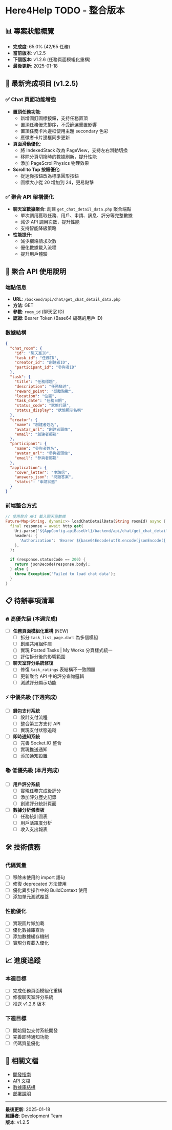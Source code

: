 # Here4Help TODO - 整合版本

## 📊 專案狀態概覽
- **完成度**: 65.0% (42/65 任務)
- **當前版本**: v1.2.5
- **下個版本**: v1.2.6 (任務頁面模組化重構)
- **最後更新**: 2025-01-18

## 🎯 最新完成項目 (v1.2.5)

### ✅ Chat 頁面功能增強
- **置頂任務功能**: 
  - 新增圖釘圖標按鈕，支持任務置頂
  - 置頂任務優先排序，不受篩選重置影響
  - 置頂任務卡片邊框使用主題 secondary 色彩
  - 應徵者卡片邊框同步更新
- **頁面滑動優化**:
  - 將 IndexedStack 改為 PageView，支持左右滑動切換
  - 移除分頁切換時的數據刷新，提升性能
  - 添加 PageScrollPhysics 物理效果
- **Scroll to Top 按鈕優化**:
  - 從迷你按鈕改為標準圓形按鈕
  - 圖標大小從 20 增加到 24，更易點擊

### ✅ 聚合 API 架構優化
- **聊天室數據聚合**: 創建 `get_chat_detail_data.php` 聚合端點
  - 單次調用獲取任務、用戶、申請、訊息、評分等完整數據
  - 減少 API 調用次數，提升性能
  - 支持智能降級策略
- **性能提升**: 
  - 減少網絡請求次數
  - 優化數據載入流程
  - 提升用戶體驗

## 🚀 聚合 API 使用說明

### 端點信息
- **URL**: `/backend/api/chat/get_chat_detail_data.php`
- **方法**: GET
- **參數**: `room_id` (聊天室 ID)
- **認證**: Bearer Token (Base64 編碼的用戶 ID)

### 數據結構
```json
{
  "chat_room": {
    "id": "聊天室ID",
    "task_id": "任務ID",
    "creator_id": "創建者ID",
    "participant_id": "參與者ID"
  },
  "task": {
    "title": "任務標題",
    "description": "任務描述",
    "reward_point": "獎勵點數",
    "location": "位置",
    "task_date": "任務日期",
    "status_code": "狀態代碼",
    "status_display": "狀態顯示名稱"
  },
  "creator": {
    "name": "創建者姓名",
    "avatar_url": "創建者頭像",
    "email": "創建者郵箱"
  },
  "participant": {
    "name": "參與者姓名",
    "avatar_url": "參與者頭像",
    "email": "參與者郵箱"
  },
  "application": {
    "cover_letter": "申請信",
    "answers_json": "問題答案",
    "status": "申請狀態"
  }
}
```

### 前端整合方式
```dart
// 使用聚合 API 載入聊天室數據
Future<Map<String, dynamic>> loadChatDetailData(String roomId) async {
  final response = await http.get(
    Uri.parse('${AppConfig.apiBaseUrl}/backend/api/chat/get_chat_detail_data.php?room_id=$roomId'),
    headers: {
      'Authorization': 'Bearer ${base64Encode(utf8.encode(jsonEncode({'user_id': currentUserId})))}',
    },
  );
  
  if (response.statusCode == 200) {
    return jsonDecode(response.body);
  } else {
    throw Exception('Failed to load chat data');
  }
}
```

## 📋 待辦事項清單

### 🔥 高優先級 (本週完成)
- [ ] **任務頁面模組化重構** (NEW)
  - [ ] 拆分 `task_list_page.dart` 為多個模組
  - [ ] 創建共用組件庫
  - [ ] 實現 Posted Tasks | My Works 分頁樣式統一
  - [ ] 評估拆分後的影響範圍
- [ ] **聊天室評分系統修復**
  - [ ] 修復 `task_ratings` 表結構不一致問題
  - [ ] 更新聚合 API 中的評分查詢邏輯
  - [ ] 測試評分顯示功能

### ⚡ 中優先級 (下週完成)
- [ ] **錢包支付系統**
  - [ ] 設計支付流程
  - [ ] 整合第三方支付 API
  - [ ] 實現支付狀態追蹤
- [ ] **即時通知系統**
  - [ ] 完善 Socket.IO 整合
  - [ ] 實現推送通知
  - [ ] 添加通知設置

### 📚 低優先級 (本月完成)
- [ ] **用戶評分系統**
  - [ ] 實現任務完成後評分
  - [ ] 添加評分歷史記錄
  - [ ] 創建評分統計頁面
- [ ] **數據分析儀表板**
  - [ ] 任務統計圖表
  - [ ] 用戶活躍度分析
  - [ ] 收入支出報表

## 🛠️ 技術債務

### 代碼質量
- [ ] 移除未使用的 import 語句
- [ ] 修復 deprecated 方法使用
- [ ] 優化異步操作中的 BuildContext 使用
- [ ] 添加單元測試覆蓋

### 性能優化
- [ ] 實現圖片懶加載
- [ ] 優化數據庫查詢
- [ ] 添加數據緩存機制
- [ ] 實現分頁載入優化

## 📈 進度追蹤

### 本週目標
- [ ] 完成任務頁面模組化重構
- [ ] 修復聊天室評分系統
- [ ] 推送 v1.2.6 版本

### 下週目標
- [ ] 開始錢包支付系統開發
- [ ] 完善即時通知功能
- [ ] 代碼質量優化

## 🔗 相關文檔
- [開發指南](./guides/)
- [API 文檔](./api/)
- [數據庫結構](./database/)
- [部署說明](./deployment/)

---
**最後更新**: 2025-01-18  
**維護者**: Development Team  
**版本**: v1.2.5
